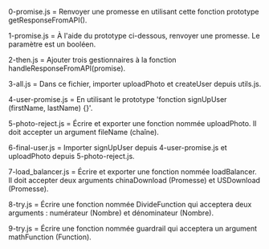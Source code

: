 0-promise.js = Renvoyer une promesse en utilisant cette fonction prototype getResponseFromAPI().

1-promise.js = À l'aide du prototype ci-dessous, renvoyer une promesse. Le paramètre est un booléen.

2-then.js = Ajouter trois gestionnaires à la fonction handleResponseFromAPI(promise).

3-all.js = Dans ce fichier, importer uploadPhoto et createUser depuis utils.js.

4-user-promise.js = En utilisant le prototype 'fonction signUpUser (firstName, lastName) {}'.

5-photo-reject.js = Écrire et exporter une fonction nommée uploadPhoto. Il doit accepter un argument fileName (chaîne).

6-final-user.js = Importer signUpUser depuis 4-user-promise.js et uploadPhoto depuis 5-photo-reject.js.

7-load_balancer.js = Écrire et exporter une fonction nommée loadBalancer. Il doit accepter deux arguments chinaDownload (Promesse) et USDownload (Promesse).

8-try.js = Écrire une fonction nommée DivideFunction qui acceptera deux arguments : numérateur (Nombre) et dénominateur (Nombre).

9-try.js = Écrire une fonction nommée guardrail qui acceptera un argument mathFunction (Function).
